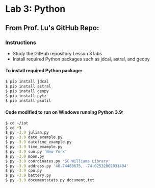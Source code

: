 # Lab 3: Python
## From Prof. Lu's GitHub Repo:
### Instructions
- Study the GitHub repository Lesson 3 labs
- Install required Python packages such as jdcal, astral, and geopy
#### To install required Python package:
```sh
$ pip install jdcal
$ pip install astral
$ pip install geopy
$ pip install pytz
$ pip install psutil
```
#### Code modified to run on Windows running Python 3.9:
```sh
$ cd ~/iot
$ cd *3
$ py -3.9 julian.py
$ py -3.9 date_example.py
$ py -3.9 datetime_example.py
$ py -3.9 time_example.py
$ py -3.9 sun.py 'New York'
$ py -3.9 moon.py
$ py -3.9 coordinates.py 'SC Williams Library'
$ py -3.9 address.py '40.74480675, -74.02532862031404'
$ py -3.9 cpu.py
$ py -3.9 battery.py
$ py -3.9 documentstats.py document.txt
```
